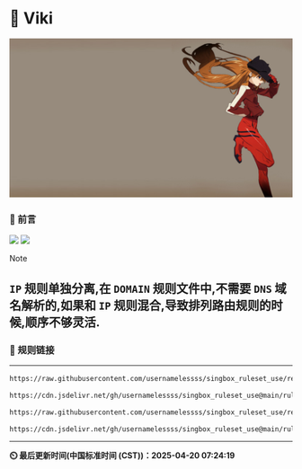 
# 🧸 Viki
![](https://raw.githubusercontent.com/usernamelessss/picture-bed/main/images/202504042256831.jpg)
### 📣 前言
![](https://shields.io/badge/-移除重复规则-ff69b4) ![](https://shields.io/badge/-IP&nbsp;规则单独存放不与&nbsp;DOMAIN&nbsp;等混合-green)
> [!NOTE]
**`IP` 规则单独分离,在 `DOMAIN` 规则文件中,不需要 `DNS` 域名解析的,如果和 `IP` 规则混合,导致排列路由规则的时候,顺序不够灵活.**
---

###  🔗 规则链接
---

```url
https://raw.githubusercontent.com/usernamelessss/singbox_ruleset_use/refs/heads/main/rule/Viki/Viki_No_IP.json
```

```url
https://cdn.jsdelivr.net/gh/usernamelessss/singbox_ruleset_use@main/rule/Viki/Viki_No_IP.json
```

```url
https://raw.githubusercontent.com/usernamelessss/singbox_ruleset_use/refs/heads/main/rule/Viki/Viki_No_IP.srs
```

```url
https://cdn.jsdelivr.net/gh/usernamelessss/singbox_ruleset_use@main/rule/Viki/Viki_No_IP.srs
```

---
**⏲️ 最后更新时间(中国标准时间 (CST))：2025-04-20 07:24:19**